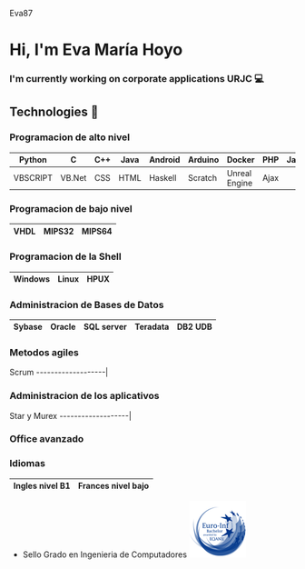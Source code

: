 Eva87

# Hi, I'm Eva María Hoyo 

### I'm currently working on corporate applications URJC  :computer:

## Technologies  :scroll:
 
### Programacion de alto nivel
Python | C | C++ | Java | Android | Arduino | Docker | PHP | Javascript 
-------------------|----------------------|-------------------|-------------------|-------------------|----------------------|-----------------|-----------------|-----------------
VBSCRIPT | VB.Net | CSS | HTML | Haskell | Scratch | Unreal Engine | Ajax
### Programacion de bajo nivel
VHDL | MIPS32 | MIPS64
-------------------|-------------------|----------------------
### Programacion de la Shell 
Windows | Linux | HPUX
-------------------|-------------------|----------------------
### Administracion de Bases de Datos
Sybase | Oracle | SQL server | Teradata | DB2 UDB
----------------------|-------------------|-------------------|-------------------|----------------------
### Metodos agiles
Scrum
-------------------|
### Administracion de los aplicativos
Star y Murex
-------------------|
### Office avanzado
### Idiomas
Ingles nivel B1 | Frances nivel bajo
-------------------|----------------------


- Sello Grado en Ingenieria de Computadores 
![euro_inf](euro_inf.png)

